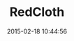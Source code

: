 ---
layout: post
title:  "RedCloth"
repo:   "jgarber/redcloth"
date:   2015-02-18 10:44:56
gemurl: http://redcloth.org
---
